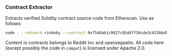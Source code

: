 ### Contract Extractor

Extracts verified Solidity contract source code from Etherscan. Use as follows:

```bash
node . --network rinkeby --contract 0x7546ab1c9927c85dd7f30cde3c623bbd8a5c0b2d --apikey $ETHERSCAN_API_KEY
```

Content in contracts belongs to Reddit Inc and openzeppelin. All code here (except possibly the code in `compat`) is licensed under Apache 2.0.
